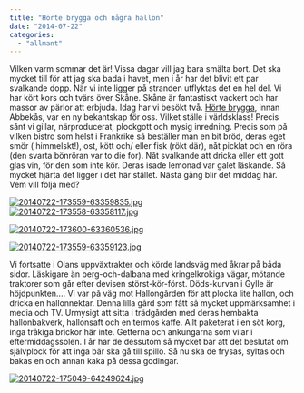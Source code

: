 ```yaml
---
title: "Hörte brygga och några hallon"
date: "2014-07-22"
categories: 
  - "allmant"
---
```


Vilken varm sommar det är! Vissa dagar vill jag bara smälta bort. Det ska mycket till för att jag ska bada i havet, men i år har det blivit ett par svalkande dopp. När vi inte ligger på stranden utflyktas det en hel del. Vi har kört kors och tvärs över Skåne. Skåne är fantastiskt vackert och har massor av pärlor att erbjuda. Idag har vi besökt två. [Hörte brygga](http://hortebrygga.se/horte-brygga/), innan Abbekås, var en ny bekantskap för oss. Vilket ställe i världsklass! Precis sånt vi gillar, närproducerat, plockgott och mysig inredning. Precis som på vilken bistro som helst i Frankrike så beställer man en bit bröd, deras eget smör ( himmelskt!), ost, kött och/ eller fisk (rökt där), nåt picklat och en röra (den svarta bönröran var to die for). Nåt svalkande att dricka eller ett gott glas vin, för den som inte kör. Deras isade lemonad var galet läskande. Så mycket hjärta det ligger i det här stället. Nästa gång blir det middag här. Vem vill följa med?  
  
[![20140722-173559-63359835.jpg](/static/img/20140722-173559-63359835.jpg)](http://import.local/wp-content/uploads/2014/07/20140722-173559-63359835.jpg)  
[![20140722-173558-63358117.jpg](/static/img/20140722-173558-63358117.jpg)](http://import.local/wp-content/uploads/2014/07/20140722-173558-63358117.jpg)  
  
[![20140722-173600-63360536.jpg](/static/img/20140722-173600-63360536.jpg)](http://import.local/wp-content/uploads/2014/07/20140722-173600-63360536.jpg)  
  
[![20140722-173559-63359123.jpg](/static/img/20140722-173559-63359123.jpg)](http://import.local/wp-content/uploads/2014/07/20140722-173559-63359123.jpg)

Vi fortsatte i Olans uppväxtrakter och körde landsväg med åkrar på båda sidor. Läskigare än berg-och-dalbana med kringelkrokiga vägar, mötande traktorer som går efter devisen störst-kör-först. Döds-kurvan i Gylle är höjdpunkten.... Vi var på väg mot Hallongården för att plocka lite hallon, och dricka en hallonnektar. Denna lilla gård som fått så mycket uppmärksamhet i media och TV. Urmysigt att sitta i trädgården med deras hembakta hallonbakverk, hallonsaft och en termos kaffe. Allt paketerat i en söt korg, inga tråkiga brickor här inte. Getterna och ankungarna som vilar i eftermiddagssolen. I år har de dessutom så mycket bär att det beslutat om självplock för att inga bär ska gå till spillo. Så nu ska de frysas, syltas och bakas en och annan kaka på dessa godingar.  
  
[![20140722-175049-64249624.jpg](/static/img/20140722-175049-64249624.jpg)](http://import.local/wp-content/uploads/2014/07/20140722-175049-64249624.jpg)
